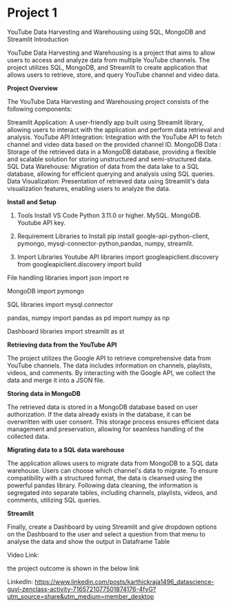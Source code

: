 # Project 1
YouTube Data Harvesting and Warehousing using SQL, MongoDB and Streamlit
Introduction

YouTube Data Harvesting and Warehousing is a project that aims to allow users to access and analyze data from multiple YouTube channels. The project utilizes SQL, MongoDB, and Streamlit to create application that allows users to retrieve, store, and query YouTube channel and video data.

**Project Overview**

The YouTube Data Harvesting and Warehousing project consists of the following components:

Streamlit Application: A user-friendly app built using Streamlit library, allowing users to interact with the application and perform data retrieval and analysis.
YouTube API Integration: Integration with the YouTube API to fetch channel and video data based on the provided channel ID.
MongoDB Data : Storage of the retrieved data in a MongoDB database, providing a flexible and scalable solution for storing unstructured and semi-structured data.
SQL Data Warehouse: Migration of data from the data lake to a SQL database, allowing for efficient querying and analysis using SQL queries.
Data Visualization: Presentation of retrieved data using Streamlit's data visualization features, enabling users to analyze the data.

**Install and Setup**

1. Tools Install
VS Code
Python 3.11.0 or higher.
MySQL.
MongoDB.
Youtube API key.

2. Requirement Libraries to Install
pip install google-api-python-client, pymongo, mysql-connector-python,pandas, numpy, streamlit.

3. Import Libraries
Youtube API libraries
import googleapiclient.discovery
from googleapiclient.discovery import build

File handling libraries
import json
import re

MongoDB
import pymongo

SQL libraries
import mysql.connector

pandas, numpy
import pandas as pd
import numpy as np

Dashboard libraries
import streamlit as st

**Retrieving data from the YouTube API**

The project utilizes the Google API to retrieve comprehensive data from YouTube channels. The data includes information on channels, playlists, videos, and comments. By interacting with the Google API, we collect the data and merge it into a JSON file.

**Storing data in MongoDB**

The retrieved data is stored in a MongoDB database based on user authorization. If the data already exists in the database, it can be overwritten with user consent. This storage process ensures efficient data management and preservation, allowing for seamless handling of the collected data.

**Migrating data to a SQL data warehouse**

The application allows users to migrate data from MongoDB to a SQL data warehouse. Users can choose which channel's data to migrate. To ensure compatibility with a structured format, the data is cleansed using the powerful pandas library. Following data cleaning, the information is segregated into separate tables, including channels, playlists, videos, and comments, utilizing SQL queries.

**Streamlit**

Finally, create a Dashboard by using Streamlit and give dropdown options on the Dashboard to the user and select a question from that menu to analyse the data and show the output in Dataframe Table

Video Link:

the project outcome is shown in the below link

LinkedIn: https://www.linkedin.com/posts/karthickraja1496_datascience-guvi-zenclass-activity-7165721077501874176-4fyG?utm_source=share&utm_medium=member_desktop
